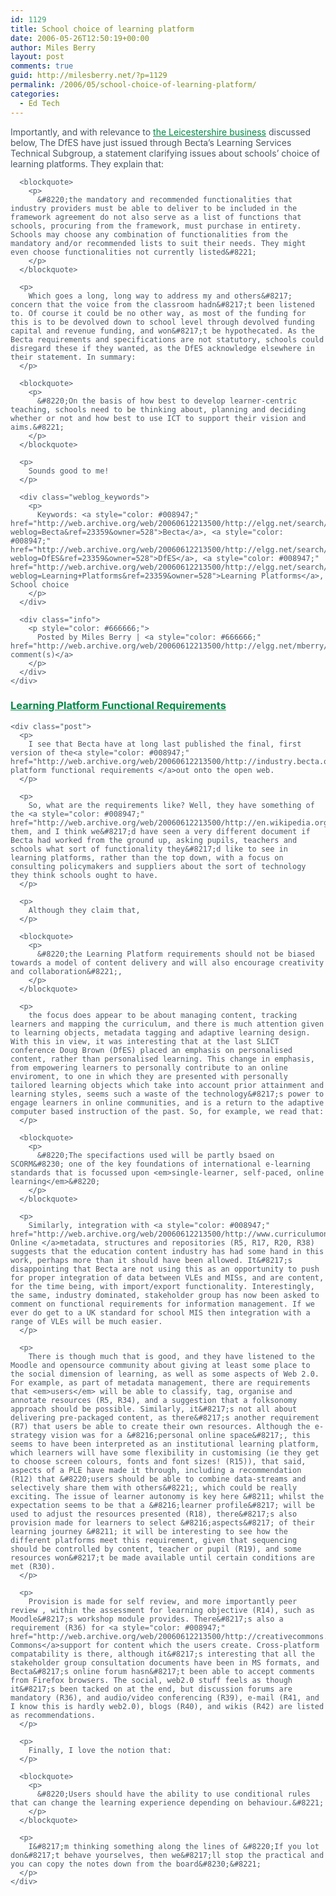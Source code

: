 ```yaml
---
id: 1129
title: School choice of learning platform
date: 2006-05-26T12:50:19+00:00
author: Miles Berry
layout: post 
comments: true
guid: http://milesberry.net/?p=1129
permalink: /2006/05/school-choice-of-learning-platform/
categories:
  - Ed Tech
---
```

<div class="weblog_posts" style="color: #495865;">
  <div class="entry">
    <div class="post">
      <p>
        Importantly, and with relevance to <a style="color: #008947;" href="http://web.archive.org/web/20060612213500/http://elgg.net/mberry/weblog/15073.html">the Leicestershire business</a> discussed below, The DfES have just issued through Becta&#8217;s Learning Services Technical Subgroup, a statement clarifying issues about schools&#8217; choice of learning platforms. They explain that:
      </p>
      
      <blockquote>
        <p>
          &#8220;the mandatory and recommended functionalities that industry providers must be able to deliver to be included in the framework agreement do not also serve as a list of functions that schools, procuring from the framework, must purchase in entirety. Schools may choose any combination of functionalities from the mandatory and/or recommended lists to suit their needs. They might even choose functionalities not currently listed&#8221;
        </p>
      </blockquote>
      
      <p>
        Which goes a long, long way to address my and others&#8217; concern that the voice from the classroom hadn&#8217;t been listened to. Of course it could be no other way, as most of the funding for this is to be devolved down to school level through devolved funding capital and revenue funding, and won&#8217;t be hypothecated. As the Becta requirements and specifications are not statutory, schools could disregard these if they wanted, as the DfES acknowledge elsewhere in their statement. In summary:
      </p>
      
      <blockquote>
        <p>
          &#8220;On the basis of how best to develop learner-centric teaching, schools need to be thinking about, planning and deciding whether or not and how best to use ICT to support their vision and aims.&#8221;
        </p>
      </blockquote>
      
      <p>
        Sounds good to me!
      </p>
      
      <div class="weblog_keywords">
        <p>
          Keywords: <a style="color: #008947;" href="http://web.archive.org/web/20060612213500/http://elgg.net/search/index.php?weblog=Becta&ref=23359&owner=528">Becta</a>, <a style="color: #008947;" href="http://web.archive.org/web/20060612213500/http://elgg.net/search/index.php?weblog=DfES&ref=23359&owner=528">DfES</a>, <a style="color: #008947;" href="http://web.archive.org/web/20060612213500/http://elgg.net/search/index.php?weblog=Learning+Platforms&ref=23359&owner=528">Learning Platforms</a>, School choice
        </p>
      </div>
      
      <div class="info">
        <p style="color: #666666;">
          Posted by Miles Berry | <a style="color: #666666;" href="http://web.archive.org/web/20060612213500/http://elgg.net/mberry/weblog/23359.html">0 comment(s)</a>
        </p>
      </div>
    </div>
  </div>
</div>

<div class="clearing" style="color: #495865;">
</div>

<div class="weblog_posts" style="color: #495865;">
  <div class="entry">
    <div class="weblog_title">
      <h3 style="color: #1181aa;">
        <a style="color: #008947;" href="http://web.archive.org/web/20060612213500/http://elgg.net/mberry/weblog/23355.html">Learning Platform Functional Requirements</a>
      </h3>
    </div>
    
    <div class="post">
      <p>
        I see that Becta have at long last published the final, first version of the<a style="color: #008947;" href="http://web.archive.org/web/20060612213500/http://industry.becta.org.uk/content_files/industry/resources/Specification_key_docs/functional_req_learning_platforms_v1.1.pdf">learning platform functional requirements </a>out onto the open web.
      </p>
      
      <p>
        So, what are the requirements like? Well, they have something of the <a style="color: #008947;" href="http://web.archive.org/web/20060612213500/http://en.wikipedia.org/wiki/Design_by_committee">camel</a>about them, and I think we&#8217;d have seen a very different document if Becta had worked from the ground up, asking pupils, teachers and schools what sort of functionality they&#8217;d like to see in learning platforms, rather than the top down, with a focus on consulting policymakers and suppliers about the sort of technology they think schools ought to have.
      </p>
      
      <p>
        Although they claim that,
      </p>
      
      <blockquote>
        <p>
          &#8220;the Learning Platform requirements should not be biased towards a model of content delivery and will also encourage creativity and collaboration&#8221;,
        </p>
      </blockquote>
      
      <p>
        the focus does appear to be about managing content, tracking learners and mapping the curriculum, and there is much attention given to learning objects, metadata tagging and adaptive learning design. With this in view, it was interesting that at the last SLICT conference Doug Brown (DfES) placed an emphasis on personalised content, rather than personalised learning. This change in emphasis, from empowering learners to personally contribute to an online enviroment, to one in which they are presented with personally tailored learning objects which take into account prior attainment and learning styles, seems such a waste of the technology&#8217;s power to engage learners in online communities, and is a return to the adaptive computer based instruction of the past. So, for example, we read that:
      </p>
      
      <blockquote>
        <p>
          &#8220;The specifactions used will be partly bsaed on SCORM&#8230; one of the key foundations of international e-learning standards that is focussed upon <em>single-learner, self-paced, online learning</em>&#8220;
        </p>
      </blockquote>
      
      <p>
        Similarly, integration with <a style="color: #008947;" href="http://web.archive.org/web/20060612213500/http://www.curriculumonline.gov.uk/Default.htm">Curriculum Online </a>metadata, structures and repositories (R5, R17, R20, R38) suggests that the education content industry has had some hand in this work, perhaps more than it should have been allowed. It&#8217;s disappointing that Becta are not using this as an opportunity to push for proper integration of data between VLEs and MISs, and are content, for the time being, with import/export functionality. Interestingly, the same, industry dominated, stakeholder group has now been asked to comment on functional requirements for information management. If we ever do get to a UK standard for school MIS then integration with a range of VLEs will be much easier.
      </p>
      
      <p>
        There is though much that is good, and they have listened to the Moodle and opensource community about giving at least some place to the social dimension of learning, as well as some aspects of Web 2.0. For example, as part of metadata management, there are requirements that <em>users</em> will be able to classify, tag, organise and annotate resources (R5, R34), and a suggestion that a folksonomy approach should be possible. Similarly, it&#8217;s not all about delivering pre-packaged content, as there&#8217;s another requirement (R7) that users be able to create their own resources. Although the e-strategy vision was for a &#8216;personal online space&#8217;, this seems to have been interpreted as an institutional learning platform, which learners will have some flexibility in customising (ie they get to choose screen colours, fonts and font sizes! (R15)), that said, aspects of a PLE have made it through, including a recommendation (R12) that &#8220;users should be able to combine data-streams and selectively share them with others&#8221;, which could be really exciting. The issue of learner autonomy is key here &#8211; whilst the expectation seems to be that a &#8216;learner profile&#8217; will be used to adjust the resources presented (R18), there&#8217;s also provision made for learners to select &#8216;aspects&#8217; of their learning journey &#8211; it will be interesting to see how the different platforms meet this requirement, given that sequencing should be controlled by content, teacher or pupil (R19), and some resources won&#8217;t be made available until certain conditions are met (R30).
      </p>
      
      <p>
        Provision is made for self review, and more importantly peer review , within the assessment for learning objective (R14), such as Moodle&#8217;s workshop module provides. There&#8217;s also a requirement (R36) for <a style="color: #008947;" href="http://web.archive.org/web/20060612213500/http://creativecommons.org/">Creative Commons</a>support for content which the users create. Cross-platform compatability is there, although it&#8217;s interesting that all the stakeholder group consultation documents have been in MS formats, and Becta&#8217;s online forum hasn&#8217;t been able to accept comments from Firefox browsers. The social, web2.0 stuff feels as though it&#8217;s been tacked on at the end, but discussion forums are mandatory (R36), and audio/video conferencing (R39), e-mail (R41, and I know this is hardly web2.0), blogs (R40), and wikis (R42) are listed as recommendations.
      </p>
      
      <p>
        Finally, I love the notion that:
      </p>
      
      <blockquote>
        <p>
          &#8220;Users should have the ability to use conditional rules that can change the learning experience depending on behaviour.&#8221;
        </p>
      </blockquote>
      
      <p>
        I&#8217;m thinking something along the lines of &#8220;If you lot don&#8217;t behave yourselves, then we&#8217;ll stop the practical and you can copy the notes down from the board&#8230;&#8221;
      </p>
    </div>
  </div>
</div>